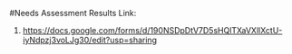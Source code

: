 #Needs Assessment Results Link:


1. https://docs.google.com/forms/d/190NSDpDtV7D5sHQlTXaVXllXctU-iyNdpzj3voLJg30/edit?usp=sharing
